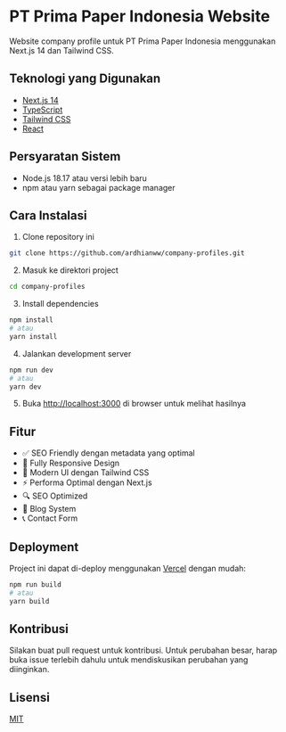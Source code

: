 # PT Prima Paper Indonesia Website

Website company profile untuk PT Prima Paper Indonesia menggunakan Next.js 14 dan Tailwind CSS.

## Teknologi yang Digunakan

- [Next.js 14](https://nextjs.org/)
- [TypeScript](https://www.typescriptlang.org/)
- [Tailwind CSS](https://tailwindcss.com/)
- [React](https://reactjs.org/)

## Persyaratan Sistem

- Node.js 18.17 atau versi lebih baru
- npm atau yarn sebagai package manager

## Cara Instalasi

1. Clone repository ini
   
```bash
git clone https://github.com/ardhianww/company-profiles.git
```
2. Masuk ke direktori project

```bash
cd company-profiles
```

3. Install dependencies
```bash
npm install
# atau
yarn install
```

4. Jalankan development server
```bash
npm run dev
# atau
yarn dev
```

5. Buka [http://localhost:3000](http://localhost:3000) di browser untuk melihat hasilnya

## Fitur

- ✅ SEO Friendly dengan metadata yang optimal
- 📱 Fully Responsive Design
- 🎨 Modern UI dengan Tailwind CSS
- ⚡ Performa Optimal dengan Next.js
- 🔍 SEO Optimized
- 📝 Blog System
- 📞 Contact Form

## Deployment

Project ini dapat di-deploy menggunakan [Vercel](https://vercel.com) dengan mudah:

```bash
npm run build
# atau
yarn build
```

## Kontribusi

Silakan buat pull request untuk kontribusi. Untuk perubahan besar, harap buka issue terlebih dahulu untuk mendiskusikan perubahan yang diinginkan.

## Lisensi

[MIT](https://choosealicense.com/licenses/mit/)

